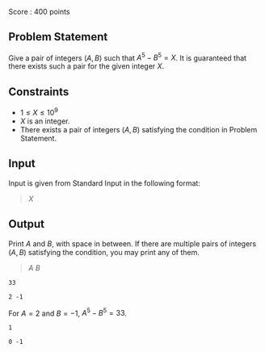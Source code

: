 Score : $400$ points

## Problem Statement

Give a pair of integers $(A, B)$ such that $A^5-B^5 = X$.
It is guaranteed that there exists such a pair for the given integer $X$.

## Constraints

- $1 \leq X \leq 10^9$
- $X$ is an integer.
- There exists a pair of integers $(A, B)$ satisfying the condition in Problem Statement.

## Input

Input is given from Standard Input in the following format:

> $X$

## Output

Print $A$ and $B$, with space in between.
If there are multiple pairs of integers $(A, B)$ satisfying the condition, you may print any of them.

> $A$ $B$

```input1
33
```

```output1
2 -1
```

For $A=2$ and $B=-1$, $A^5-B^5 = 33$.

```input2
1
```

```output2
0 -1
```